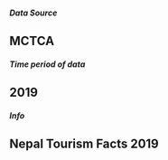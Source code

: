 ##### Data Source
## MCTCA


##### Time period of data
## 2019


##### Info
## Nepal Tourism Facts 2019

